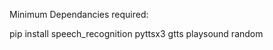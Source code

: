 Minimum Dependancies required:

pip install 
            speech_recognition
            pyttsx3
            gtts
            playsound
            random
